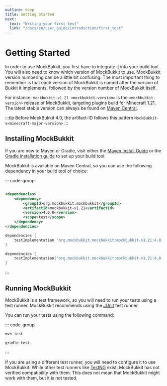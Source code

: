 ```yaml
---
outline: deep
title: Getting Started
next:
  text: "Writing your first test"
  link: "/docs/en/user_guide/introduction/first_test"
---
```


# Getting Started

In order to use MockBukkit, you first have to integrate it into your build tool.
You will also need to know which version of MockBukkit to use.
MockBukkit version numbering can be a little bit confusing.
The most important thing to remember is that each version of MockBukkit is named
after the version of Bukkit it implements, followed by the version number of
MockBukkit itself.

For instance: `mockbukkit-v1.21 <mockbukkit-version>` is the
`<mockbukkit-version>` release of MockBukkit, targeting plugins build for
Minecraft 1.21. The latest stable version can always be found on
[Maven Central](https://search.maven.org/search?q=mockbukkit).

:::tip
Before MockBukkit 4.0, the artifact-ID follows this pattern `MockBukkit-v<minecraft-major-version>`
:::

## Installing MockBukkit

If you are new to Maven or Gradle, visit either
the [Maven Install Guide](https://maven.apache.org/install.html) or
the [Gradle installation guide](https://docs.gradle.org/current/userguide/installation.html)
to set up your build tool

MockBukkit is available on Maven Central, so you can use the following
dependency in your build tool of choice:

::: code-group

```xml [Maven]

<dependencies>
    <dependency>
        <groupId>org.mockbukkit.mockbukkit</groupId>
        <artifactId>mockbukkit-v1.21</artifactId>
        <version>4.0.0</version>
        <scope>test</scope>
    </dependency>
</dependencies>
```

```groovy [Gradle]
dependencies {
    testImplementation 'org.mockbukkit.mockbukkit:mockbukkit-v1.21:4.0.0'
}
```

```kotlin [Gradle Kotlin DSL]
dependencies {
    testImplementation("org.mockbukkit.mockbukkit:mockbukkit-v1.21:4.0.0")
}
```

:::

## Running MockBukkit

MockBukkit is a test framework, so you will need to run your tests using a test
runner. MockBukkit recommends using the
[JUnit](https://junit.org/junit5/) test runner.

You can run your tests using the following command:

::: code-group

```bash [Maven]
mvn test
```

```bash [Gradle]
gradle test
```

:::

If you are using a different test runner,
you will need to configure it to use MockBukkit.
While other test runners like [TestNG](https://testng.org/) exist,
MockBukkit has not verified compatibility with them. This does not mean that
MockBukkit might work with them, but it is not tested.
